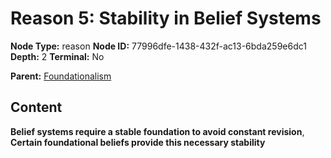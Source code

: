 # Reason 5: Stability in Belief Systems

**Node Type:** reason
**Node ID:** 77996dfe-1438-432f-ac13-6bda259e6dc1
**Depth:** 2
**Terminal:** No

**Parent:** [Foundationalism](foundationalism.md)

## Content

**Belief systems require a stable foundation to avoid constant revision**, **Certain foundational beliefs provide this necessary stability**
